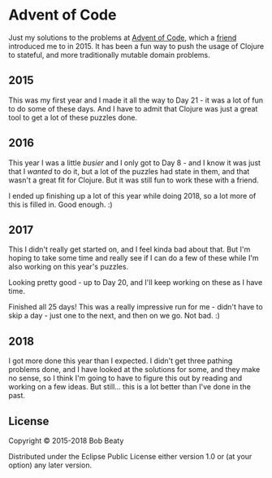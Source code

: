# Advent of Code

Just my solutions to the problems at [Advent of Code](https://adventofcode.com),
which a [friend](https://github.com/hby/) introduced me to in 2015. It has been
a fun way to push the usage of Clojure to stateful, and more traditionally
mutable domain problems.

## 2015

This was my first year and I made it all the way to Day 21 - it was a lot of
fun to do some of these days. And I have to admit that Clojure was just a great
tool to get a lot of these puzzles done.

## 2016

This year I was a little _busier_ and I only got to Day 8 - and I know it was
just that I _wanted_ to do it, but a lot of the puzzles had state in them, and
that wasn't a great fit for Clojure. But it was still fun to work these with
a friend.

I ended up finishing up a lot of this year while doing 2018, so a lot more
of this is filled in. Good enough. :)

## 2017

This I didn't really get started on, and I feel kinda bad about that. But I'm
hoping to take some time and really see if I can do a few of these while I'm
also working on this year's puzzles.

Looking pretty good - up to Day 20, and I'll keep working on these as I have
time.

Finished all 25 days! This was a really impressive run for me - didn't have
to skip a day - just one to the next, and then on we go. Not bad. :)

## 2018

I got more done this year than I expected. I didn't get three pathing problems
done, and I have looked at the solutions for some, and they make no sense, so
I think I'm going to have to figure this out by reading and working on a few
ideas. But still... this is a lot better than I've done in the past.

## License

Copyright © 2015-2018 Bob Beaty

Distributed under the Eclipse Public License either version 1.0 or (at
your option) any later version.